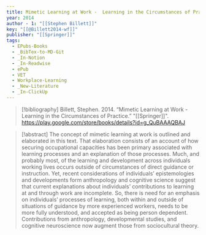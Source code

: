```yaml
---
title: Mimetic Learning at Work -  Learning in the Circumstances of Practice
year: 2014
author - 1: "[[Stephen Billett]]"
key: "[[@Billett2014-wf]]"
publisher: "[[Springer]]"
tags:
  - EPubs-Books
  - _BibTex-to-MD-Git
  - _In-Notion
  - _In-Readwise
  - ePub
  - VET
  - Workplace-Learning
  - _New-Literature
  - _In-ClickUp
---
```


> [!bibliography]
> Billett, Stephen. 2014. “Mimetic Learning at Work -  Learning in the Circumstances of Practice.” "[[Springer]]". https://play.google.com/store/books/details?id=g_QuBAAAQBAJ

> [!abstract]
> ​The concept of mimetic learning at work is outlined and elaborated in this text. That elaboration consists of an account of how securing occupational capacities has been primary associated with learning processes and an explanation of those processes. Much, and probably most, of the learning and development across individuals working lives occurs outside of circumstances of direct guidance or instruction. Yet, recent considerations of individuals’ epistemologies and developments form anthropology and cognitive science suggest that current explanations about individuals’ contributions to learning at and through work are incomplete. So, there is need for an emphasis on individuals’ processes of learning, both within and outside of situations of guidance by more experienced workers, needs to be more fully understood, and accepted as being person dependent. Contributions from anthropology, developmental studies, and cognitive neuroscience now augment those from sociocultural theory.